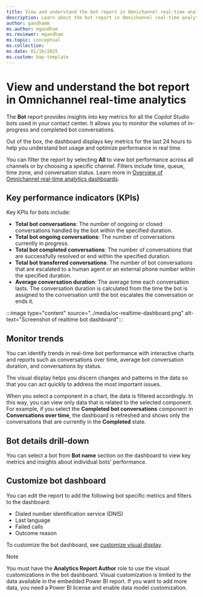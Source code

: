 ```yaml
---
title: View and understand the bot report in Omnichannel real-time analytics
description: Learn about the bot report in Omnichannel real-time analytics
author: gandhamm
ms.author: mgandham
ms.reviewer: mgandham
ms.topic: conceptual 
ms.collection: 
ms.date: 01/16/2025
ms.custom: bap-template 
---
```


# View and understand the bot report in Omnichannel real-time analytics

The **Bot** report provides insights into key metrics for all the Copilot Studio bots used in your contact center. It allows you to monitor the volumes of in-progress and completed bot conversations.

Out of the box, the dashboard displays key metrics for the last 24 hours to help you understand bot usage and optimize performance in real time.

You can filter the report by selecting **All** to view bot performance across all channels or by choosing a specific channel. Filters include time, queue, time zone, and conversation status. Learn more in [Overview of Omnichannel real-time analytics dashboards](/dynamics365/customer-service/use/intro-realtime-analytics-dashboard#filter-information-displayed-on-dashboard).


## Key performance indicators (KPIs)

Key KPIs for bots include:

- **Total bot conversations**: The number of ongoing or closed conversations handled by the bot within the specified duration.
- **Total bot ongoing conversations**: The number of conversations currently in progress.
- **Total bot completed conversations**: The number of conversations that are successfully resolved or end within the specified duration.
- **Total bot transferred conversations**: The number of bot conversations that are escalated to a human agent or an external phone number within the specified duration.
- **Average conversation duration**: The average time each conversation lasts. The conversation duration is calculated from the time the bot is assigned to the conversation until the bot escalates the conversation or ends it.

:::image type="content" source="../media/oc-realtime-dashboard.png" alt-text="Screenshot of realtime bot dashboard"::: 

## Monitor trends

You can identify trends in real-time bot performance with interactive charts and reports such as conversations over time, average bot conversation duration, and conversations by status.

 The visual display helps you discern changes and patterns in the data so that you can act quickly to address the most important issues.

When you select a component in a chart, the data is filtered accordingly. In this way, you can view only data that is related to the selected component. For example, if you select the **Completed bot conversations** component in **Conversations over time**, the dashboard is refreshed and shows only the conversations that are currently in the **Completed** state.

## Bot details drill-down

You can select a bot from **Bot name** section on the dashboard to view key metrics and insights about individual bots' performance.

## Customize bot dashboard

You can edit the report to add the following bot specific metrics and filters to the dashboard:

- Dialed number identification service (DNIS)
- Last language
- Failed calls
- Outcome reason

To customize the bot dashboard, see [customize visual display](customize-agent-dashboard.md). 

> [!NOTE]
> You must have the **Analytics Report Author** role to use the visual customizations in the bot dashboard. Visual customization is limited to the data available in the embedded Power BI report. If you want to add more data, you need a Power BI license and enable data model customization.

